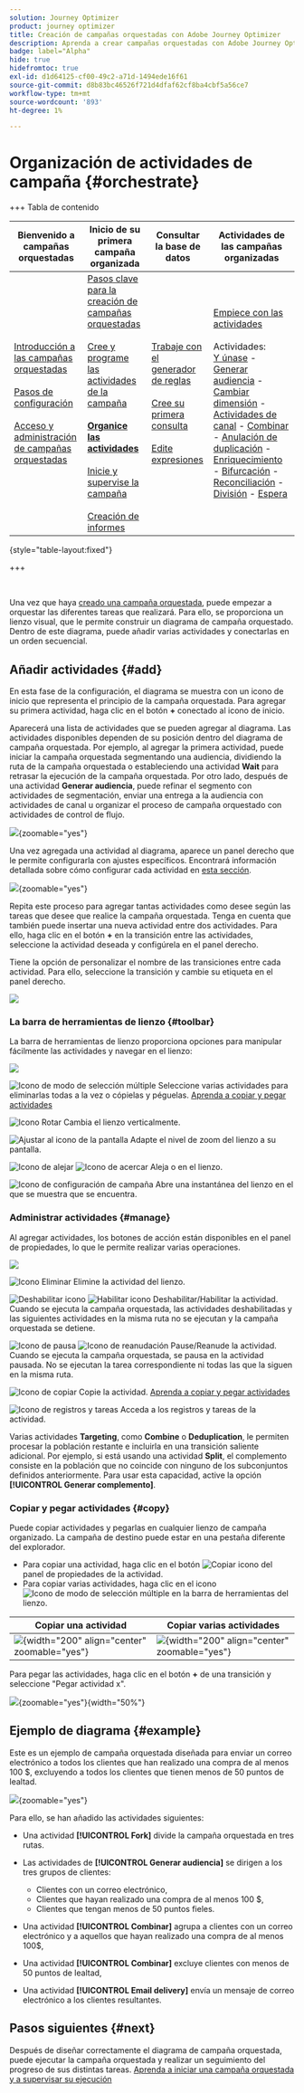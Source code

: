 ```yaml
---
solution: Journey Optimizer
product: journey optimizer
title: Creación de campañas orquestadas con Adobe Journey Optimizer
description: Aprenda a crear campañas orquestadas con Adobe Journey Optimizer
badge: label="Alpha"
hide: true
hidefromtoc: true
exl-id: d1d64125-cf00-49c2-a71d-1494ede16f61
source-git-commit: d8b83bc46526f721d4dfaf62cf8ba4cbf5a56ce7
workflow-type: tm+mt
source-wordcount: '893'
ht-degree: 1%

---
```


# Organización de actividades de campaña {#orchestrate}

+++ Tabla de contenido

| Bienvenido a campañas orquestadas | Inicio de su primera campaña organizada | Consultar la base de datos | Actividades de las campañas organizadas |
|---|---|---|---|
| [Introducción a las campañas orquestadas](gs-orchestrated-campaigns.md)<br/><br/>[Pasos de configuración](configuration-steps.md)<br/><br/>[Acceso y administración de campañas orquestadas](access-manage-orchestrated-campaigns.md) | [Pasos clave para la creación de campañas orquestadas](gs-campaign-creation.md)<br/><br/>[Cree y programe las actividades de la campaña](create-orchestrated-campaign.md)<br/><br/><b>[Organice las actividades](orchestrate-activities.md)</b><br/><br/>[Inicie y supervise la campaña](start-monitor-campaigns.md)<br/><br/>[Creación de informes](reporting-campaigns.md) | [Trabaje con el generador de reglas](orchestrated-rule-builder.md)<br/><br/>[Cree su primera consulta](build-query.md)<br/><br/>[Edite expresiones](edit-expressions.md) | [Empiece con las actividades](activities/about-activities.md)<br/><br/>Actividades:<br/>[Y únase](activities/and-join.md) - [Generar audiencia](activities/build-audience.md) - [Cambiar dimensión](activities/change-dimension.md) - [Actividades de canal](activities/channels.md) - [Combinar](activities/combine.md) - [Anulación de duplicación](activities/deduplication.md) - [Enriquecimiento](activities/enrichment.md) - [Bifurcación](activities/fork.md) - [Reconciliación](activities/reconciliation.md) - [División](activities/split.md) - [Espera](activities/wait.md) |

{style="table-layout:fixed"}

+++

<br/>

Una vez que haya [creado una campaña orquestada](gs-campaign-creation.md), puede empezar a orquestar las diferentes tareas que realizará. Para ello, se proporciona un lienzo visual, que le permite construir un diagrama de campaña orquestado. Dentro de este diagrama, puede añadir varias actividades y conectarlas en un orden secuencial.

## Añadir actividades {#add}

En esta fase de la configuración, el diagrama se muestra con un icono de inicio que representa el principio de la campaña orquestada. Para agregar su primera actividad, haga clic en el botón **+** conectado al icono de inicio.

Aparecerá una lista de actividades que se pueden agregar al diagrama. Las actividades disponibles dependen de su posición dentro del diagrama de campaña orquestada. Por ejemplo, al agregar la primera actividad, puede iniciar la campaña orquestada segmentando una audiencia, dividiendo la ruta de la campaña orquestada o estableciendo una actividad **Wait** para retrasar la ejecución de la campaña orquestada. Por otro lado, después de una actividad **Generar audiencia**, puede refinar el segmento con actividades de segmentación, enviar una entrega a la audiencia con actividades de canal u organizar el proceso de campaña orquestado con actividades de control de flujo.

![](assets/orchestrated-start.png){zoomable="yes"}

Una vez agregada una actividad al diagrama, aparece un panel derecho que le permite configurarla con ajustes específicos. Encontrará información detallada sobre cómo configurar cada actividad en [esta sección](activities/about-activities.md).

![](assets/orchestrated-configure-activities.png){zoomable="yes"}

Repita este proceso para agregar tantas actividades como desee según las tareas que desee que realice la campaña orquestada. Tenga en cuenta que también puede insertar una nueva actividad entre dos actividades. Para ello, haga clic en el botón **+** en la transición entre las actividades, seleccione la actividad deseada y configúrela en el panel derecho.

Tiene la opción de personalizar el nombre de las transiciones entre cada actividad. Para ello, seleccione la transición y cambie su etiqueta en el panel derecho.

![](assets/canvas-transition.png)

### La barra de herramientas de lienzo {#toolbar}

La barra de herramientas de lienzo proporciona opciones para manipular fácilmente las actividades y navegar en el lienzo:

![](assets/orchestrated-toolbar.png)

![Icono de modo de selección múltiple](assets/do-not-localize/canvas-multiple.svg) Seleccione varias actividades para eliminarlas todas a la vez o cópielas y péguelas. [Aprenda a copiar y pegar actividades](#copy)

![Icono Rotar](assets/do-not-localize/canvas-rotate.svg) Cambia el lienzo verticalmente.

![Ajustar al icono de la pantalla](assets/do-not-localize/canvas-fit.svg) Adapte el nivel de zoom del lienzo a su pantalla.

![Icono de alejar](assets/do-not-localize/canvas-zoomout.svg) ![Icono de acercar](assets/do-not-localize/canvas-zoomin.svg) Aleja o en el lienzo.

![Icono de configuración de campaña](assets/do-not-localize/canvas-map.svg) Abre una instantánea del lienzo en el que se muestra que se encuentra.

### Administrar actividades {#manage}

Al agregar actividades, los botones de acción están disponibles en el panel de propiedades, lo que le permite realizar varias operaciones.

![](assets/activity-action.png)

![Icono Eliminar](assets/do-not-localize/activity-delete.svg) Elimine la actividad del lienzo.

![Deshabilitar icono](assets/do-not-localize/activity-disable.svg) ![Habilitar icono](assets/do-not-localize/activity-enable.svg) Deshabilitar/Habilitar la actividad. Cuando se ejecuta la campaña orquestada, las actividades deshabilitadas y las siguientes actividades en la misma ruta no se ejecutan y la campaña orquestada se detiene.

![Icono de pausa](assets/do-not-localize/activity-pause.svg) ![Icono de reanudación](assets/do-not-localize/activity-resume.svg) Pause/Reanude la actividad. Cuando se ejecuta la campaña orquestada, se pausa en la actividad pausada. No se ejecutan la tarea correspondiente ni todas las que la siguen en la misma ruta.

![Icono de copiar](assets/do-not-localize/activity-copy.svg) Copie la actividad. [Aprenda a copiar y pegar actividades](#copy)

![Icono de registros y tareas](assets/do-not-localize/activity-logs.svg) Acceda a los registros y tareas de la actividad.

Varias actividades **Targeting**, como **Combine** o **Deduplication**, le permiten procesar la población restante e incluirla en una transición saliente adicional. Por ejemplo, si está usando una actividad **Split**, el complemento consiste en la población que no coincide con ninguno de los subconjuntos definidos anteriormente. Para usar esta capacidad, active la opción **[!UICONTROL Generar complemento]**.

### Copiar y pegar actividades {#copy}

Puede copiar actividades y pegarlas en cualquier lienzo de campaña organizado. La campaña de destino puede estar en una pestaña diferente del explorador.

* Para copiar una actividad, haga clic en el botón ![Copiar icono](assets/do-not-localize/activity-copy.svg) del panel de propiedades de la actividad.
* Para copiar varias actividades, haga clic en el icono ![Icono de modo de selección múltiple](assets/do-not-localize/canvas-multiple.svg) en la barra de herramientas del lienzo.

| Copiar una actividad | Copiar varias actividades |
|  ---  |  ---  |
| ![](assets/orchestrated-copy-1.png){width="200" align="center" zoomable="yes"} | ![](assets/orchestrated-copy-2.png){width="200" align="center" zoomable="yes"} |

Para pegar las actividades, haga clic en el botón **+** de una transición y seleccione &quot;Pegar actividad x&quot;.

![](assets/orchestrated-copy-3.png){zoomable="yes"}{width="50%"}

## Ejemplo de diagrama {#example}

Este es un ejemplo de campaña orquestada diseñada para enviar un correo electrónico a todos los clientes que han realizado una compra de al menos 100 $, excluyendo a todos los clientes que tienen menos de 50 puntos de lealtad.

![](assets/canvas-example-diagram.png){zoomable="yes"}

Para ello, se han añadido las actividades siguientes:

* Una actividad **[!UICONTROL Fork]** divide la campaña orquestada en tres rutas.
* Las actividades de **[!UICONTROL Generar audiencia]** se dirigen a los tres grupos de clientes:

   * Clientes con un correo electrónico,
   * Clientes que hayan realizado una compra de al menos 100 $,
   * Clientes que tengan menos de 50 puntos fieles.

* Una actividad **[!UICONTROL Combinar]** agrupa a clientes con un correo electrónico y a aquellos que hayan realizado una compra de al menos 100$,
* Una actividad **[!UICONTROL Combinar]** excluye clientes con menos de 50 puntos de lealtad,
* Una actividad **[!UICONTROL Email delivery]** envía un mensaje de correo electrónico a los clientes resultantes.

## Pasos siguientes {#next}

Después de diseñar correctamente el diagrama de campaña orquestada, puede ejecutar la campaña orquestada y realizar un seguimiento del progreso de sus distintas tareas. [Aprenda a iniciar una campaña orquestada y a supervisar su ejecución](start-monitor-campaigns.md)
